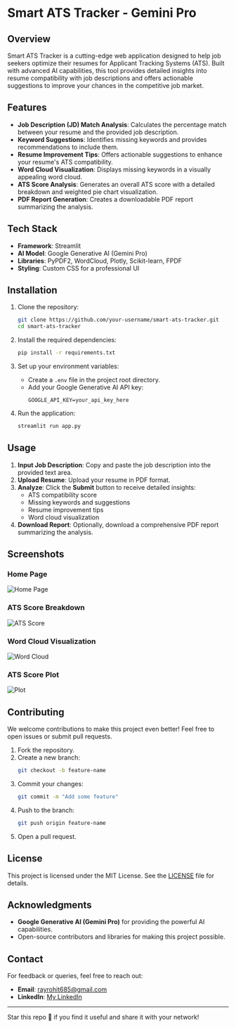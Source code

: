 # Smart ATS Tracker - Gemini Pro

## Overview
Smart ATS Tracker is a cutting-edge web application designed to help job seekers optimize their resumes for Applicant Tracking Systems (ATS). Built with advanced AI capabilities, this tool provides detailed insights into resume compatibility with job descriptions and offers actionable suggestions to improve your chances in the competitive job market.

## Features
- **Job Description (JD) Match Analysis**: Calculates the percentage match between your resume and the provided job description.
- **Keyword Suggestions**: Identifies missing keywords and provides recommendations to include them.
- **Resume Improvement Tips**: Offers actionable suggestions to enhance your resume's ATS compatibility.
- **Word Cloud Visualization**: Displays missing keywords in a visually appealing word cloud.
- **ATS Score Analysis**: Generates an overall ATS score with a detailed breakdown and weighted pie chart visualization.
- **PDF Report Generation**: Creates a downloadable PDF report summarizing the analysis.

## Tech Stack
- **Framework**: Streamlit
- **AI Model**: Google Generative AI (Gemini Pro)
- **Libraries**: PyPDF2, WordCloud, Plotly, Scikit-learn, FPDF
- **Styling**: Custom CSS for a professional UI

## Installation

1. Clone the repository:
   ```bash
   git clone https://github.com/your-username/smart-ats-tracker.git
   cd smart-ats-tracker
   ```

2. Install the required dependencies:
   ```bash
   pip install -r requirements.txt
   ```

3. Set up your environment variables:
   - Create a `.env` file in the project root directory.
   - Add your Google Generative AI API key:
     ```env
     GOOGLE_API_KEY=your_api_key_here
     ```

4. Run the application:
   ```bash
   streamlit run app.py
   ```

## Usage

1. **Input Job Description**: Copy and paste the job description into the provided text area.
2. **Upload Resume**: Upload your resume in PDF format.
3. **Analyze**: Click the **Submit** button to receive detailed insights:
   - ATS compatibility score
   - Missing keywords and suggestions
   - Resume improvement tips
   - Word cloud visualization
4. **Download Report**: Optionally, download a comprehensive PDF report summarizing the analysis.

## Screenshots

### Home Page
![Home Page](https://github.com/user-attachments/assets/a1acd3e1-1e3b-4b77-9387-97181d0de650)


### ATS Score Breakdown
![ATS Score](https://github.com/user-attachments/assets/48f86a3a-eb8c-41dd-9d52-95a191c11d8b)


### Word Cloud Visualization
![Word Cloud](https://github.com/user-attachments/assets/4263e8dd-24ec-4b98-b37a-cfad18e7e87c)

### ATS Score Plot
![Plot](https://github.com/user-attachments/assets/07c3c858-ee7e-4c97-a96b-808baa107c22)



## Contributing

We welcome contributions to make this project even better! Feel free to open issues or submit pull requests.

1. Fork the repository.
2. Create a new branch:
   ```bash
   git checkout -b feature-name
   ```
3. Commit your changes:
   ```bash
   git commit -m "Add some feature"
   ```
4. Push to the branch:
   ```bash
   git push origin feature-name
   ```
5. Open a pull request.

## License

This project is licensed under the MIT License. See the [LICENSE](LICENSE) file for details.

## Acknowledgments

- **Google Generative AI (Gemini Pro)** for providing the powerful AI capabilities.
- Open-source contributors and libraries for making this project possible.

## Contact

For feedback or queries, feel free to reach out:
- **Email**: rayrohit685@gmail.com
- **LinkedIn**: [My LinkedIn](https://www.linkedin.com/in/rohit-ray-08634a216/)

---

Star this repo 🌟 if you find it useful and share it with your network!
